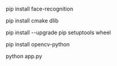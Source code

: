pip install face-recognition

pip install cmake dlib

pip install --upgrade pip setuptools wheel

pip install opencv-python

python app.py
